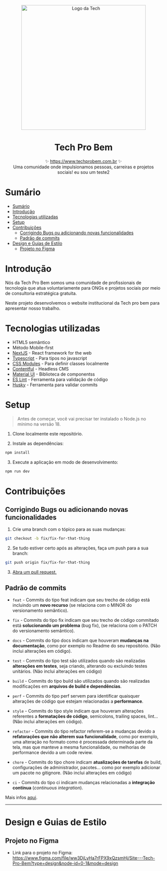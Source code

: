<p align="center">
  <img src="public/tpblogo.svg" width="400px" align="center" alt="Logo da Tech" />
  <h1 align="center">Tech Pro Bem</h1>
  <p align="center">
    ✨ <a href="https://www.techprobem.com.br">https://www.techprobem.com.br</a> ✨
    <br/>
    Uma comunidade onde impulsionamos pessoas, carreiras e projetos sociais!
    eu sou um teste2
  </p>
</p>

# Sumário

- [Sumário](#sumário)
- [Introdução](#introdução)
- [Tecnologias utilizadas](#tecnologias-utilizadas)
- [Setup](#setup)
- [Contribuições](#contribuições)
  - [Corrigindo Bugs ou adicionando novas funcionalidades](#corrigindo-bugs-ou-adicionando-novas-funcionalidades)
  - [Padrão de commits](#padrão-de-commits)
- [Design e Guias de Estilo](#design-e-guias-de-estilo)
  - [Projeto no Figma](#projeto-no-figma)




# Introdução

Nós da Tech Pro Bem somos uma comunidade de profissionais de tecnologia que atua voluntariamente para ONGs e projetos sociais por meio de consultoria estratégica gratuita.

Neste projeto desenvolvemos o website institucional da Tech pro bem para apresentar nosso trabalho.

# Tecnologias utilizadas

- HTML5 semântico
- Método Mobile-first
- [NextJS](https://nextjs.org/) - React framework for the web
- [Typescript](https://www.typescriptlang.org/pt/) - Para tipos no javascript
- [CSS Modules](https://github.com/css-modules/css-modules) - Para definir classes localmente
- [Contentful](https://www.contentful.com/) - Headless CMS
- [Material UI](https://mui.com/) - Biblioteca de componentss
- [ES Lint](https://eslint.org/) - Ferramenta para validação de código
- [Husky](https://typicode.github.io/husky/) - Ferramenta para validar commits


# Setup

> Antes de começar, você vai precisar ter instalado o Node.js no mínimo na versão 18.


1. Clone localmente este repositório.

2. Instale as dependências:

```sh
npm install
```

3. Execute a aplicação em modo de desenvolvimento:

```sh
npm run dev
```

# Contribuições

## Corrigindo Bugs ou adicionando novas funcionalidades



1. Crie uma branch com o tópico para as suas mudanças:

```bash
git checkout -b fix/fix-for-that-thing
```

2. Se tudo estiver certo após as alterações, faça um push para a sua branch:

```bash
git push origin fix/fix-for-that-thing
```

3. [Abra um pull request.](https://help.github.com/articles/creating-a-pull-request)

## Padrão de commits

- `feat` - Commits do tipo feat indicam que seu trecho de código está incluindo um **novo recurso** (se relaciona com o MINOR do versionamento semântico).

- `fix` - Commits do tipo fix indicam que seu trecho de código commitado está **solucionando um problema** (bug fix), (se relaciona com o PATCH do versionamento semântico).

- `docs` - Commits do tipo docs indicam que houveram **mudanças na documentação**, como por exemplo no Readme do seu repositório. (Não inclui alterações em código).

- `test` - Commits do tipo test são utilizados quando são realizadas **alterações em testes**, seja criando, alterando ou excluindo testes unitários. (Não inclui alterações em código)

- `build` - Commits do tipo build são utilizados quando são realizadas modificações em **arquivos de build e dependências**.

- `perf` - Commits do tipo perf servem para identificar quaisquer alterações de código que estejam relacionadas a **performance**.

- `style` - Commits do tipo style indicam que houveram alterações referentes a **formatações de código**, semicolons, trailing spaces, lint... (Não inclui alterações em código).

- `refactor` - Commits do tipo refactor referem-se a mudanças devido a **refatorações que não alterem sua funcionalidade**, como por exemplo, uma alteração no formato como é processada determinada parte da tela, mas que manteve a mesma funcionalidade, ou melhorias de performance devido a um code review.

- `chore` - Commits do tipo chore indicam **atualizações de tarefas** de build, configurações de administrador, pacotes... como por exemplo adicionar um pacote no gitignore. (Não inclui alterações em código)

- `ci` - Commits do tipo ci indicam mudanças relacionadas a **integração contínua** (_continuous integration_).

Mais infos [aqui](https://github.com/iuricode/padroes-de-commits#:~:text=%F0%9F%93%84-,Padr%C3%B5es%20de%20commits,a%20cria%C3%A7%C3%A3o%20de%20ferramentas%20automatizadas.).

---


# Design e Guias de Estilo

## Projeto no Figma

- Link para o projeto no Figma: https://www.figma.com/file/ww3DjLyHa7rFPX9xQzsmHj/Site---Tech-Pro-Bem?type=design&node-id=0-1&mode=design